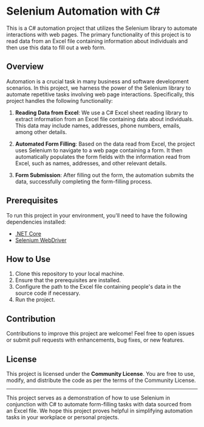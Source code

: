 # Selenium Automation with C# #

This is a C# automation project that utilizes the Selenium library to automate interactions with web pages. The primary functionality of this project is to read data from an Excel file containing information about individuals and then use this data to fill out a web form.

## Overview ##

Automation is a crucial task in many business and software development scenarios. In this project, we harness the power of the Selenium library to automate repetitive tasks involving web page interactions. Specifically, this project handles the following functionality:

1. **Reading Data from Excel**: We use a C# Excel sheet reading library to extract information from an Excel file containing data about individuals. This data may include names, addresses, phone numbers, emails, among other details.

2. **Automated Form Filling**: Based on the data read from Excel, the project uses Selenium to navigate to a web page containing a form. It then automatically populates the form fields with the information read from Excel, such as names, addresses, and other relevant details.

3. **Form Submission**: After filling out the form, the automation submits the data, successfully completing the form-filling process.

## Prerequisites ##

To run this project in your environment, you'll need to have the following dependencies installed:

- [.NET Core](https://dotnet.microsoft.com/download/dotnet)
- [Selenium WebDriver](https://www.selenium.dev/documentation/en/webdriver/driver_requirements/)

## How to Use ##

1. Clone this repository to your local machine.
2. Ensure that the prerequisites are installed.
3. Configure the path to the Excel file containing people's data in the source code if necessary.
4. Run the project.

## Contribution ##

Contributions to improve this project are welcome! Feel free to open issues or submit pull requests with enhancements, bug fixes, or new features.

## License ##

This project is licensed under the **Community License**. You are free to use, modify, and distribute the code as per the terms of the Community License.

---

This project serves as a demonstration of how to use Selenium in conjunction with C# to automate form-filling tasks with data sourced from an Excel file. We hope this project proves helpful in simplifying automation tasks in your workplace or personal projects.
